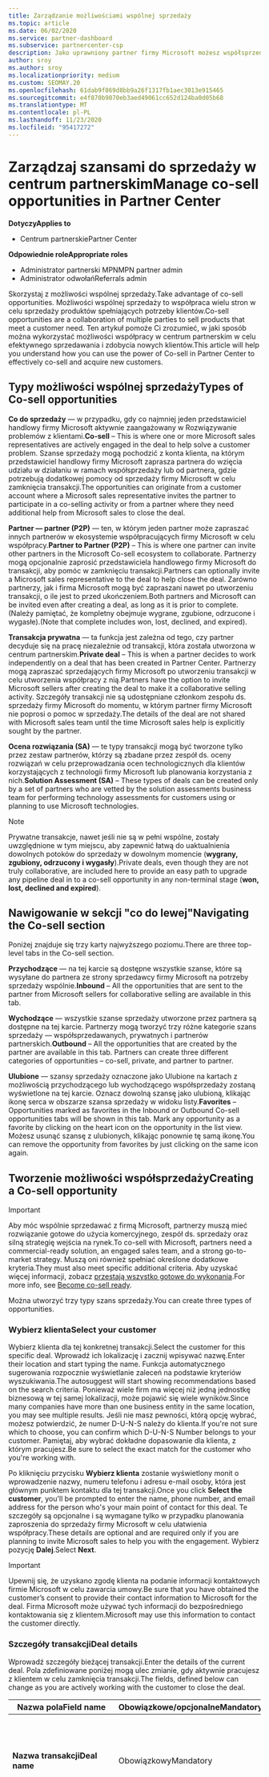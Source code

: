 ```yaml
---
title: Zarządzanie możliwościami wspólnej sprzedaży
ms.topic: article
ms.date: 06/02/2020
ms.service: partner-dashboard
ms.subservice: partnercenter-csp
description: Jako uprawniony partner firmy Microsoft możesz współsprzedawać z firmą Microsoft. Dowiedz się, jak definiować oferty, zapraszać firmę Microsoft do współpracy lub wyświetlać wysłane oferty.
author: sroy
ms.author: sroy
ms.localizationpriority: medium
ms.custom: SEOMAY.20
ms.openlocfilehash: 61dab9f869d8bb9a26f1317fb1aec3013e915465
ms.sourcegitcommit: e4f870b9070eb3aed49061cc652d124ba0d05b68
ms.translationtype: MT
ms.contentlocale: pl-PL
ms.lasthandoff: 11/23/2020
ms.locfileid: "95417272"
---
```

# <a name="manage-co-sell-opportunities-in-partner-center"></a><span data-ttu-id="b1dca-104">Zarządzaj szansami do sprzedaży w centrum partnerskim</span><span class="sxs-lookup"><span data-stu-id="b1dca-104">Manage co-sell opportunities in Partner Center</span></span>

<span data-ttu-id="b1dca-105">**Dotyczy**</span><span class="sxs-lookup"><span data-stu-id="b1dca-105">**Applies to**</span></span>

- <span data-ttu-id="b1dca-106">Centrum partnerskie</span><span class="sxs-lookup"><span data-stu-id="b1dca-106">Partner Center</span></span>

<span data-ttu-id="b1dca-107">**Odpowiednie role**</span><span class="sxs-lookup"><span data-stu-id="b1dca-107">**Appropriate roles**</span></span>

- <span data-ttu-id="b1dca-108">Administrator partnerski MPN</span><span class="sxs-lookup"><span data-stu-id="b1dca-108">MPN partner admin</span></span>
- <span data-ttu-id="b1dca-109">Administrator odwołań</span><span class="sxs-lookup"><span data-stu-id="b1dca-109">Referrals admin</span></span>

<span data-ttu-id="b1dca-110">Skorzystaj z możliwości wspólnej sprzedaży.</span><span class="sxs-lookup"><span data-stu-id="b1dca-110">Take advantage of co-sell opportunities.</span></span>  <span data-ttu-id="b1dca-111">Możliwości wspólnej sprzedaży to współpraca wielu stron w celu sprzedaży produktów spełniających potrzeby klientów.</span><span class="sxs-lookup"><span data-stu-id="b1dca-111">Co-sell opportunities are a collaboration of multiple parties to sell products that meet a customer need.</span></span> <span data-ttu-id="b1dca-112">Ten artykuł pomoże Ci zrozumieć, w jaki sposób można wykorzystać możliwości współpracy w centrum partnerskim w celu efektywnego sprzedawania i zdobycia nowych klientów.</span><span class="sxs-lookup"><span data-stu-id="b1dca-112">This article will help you understand how you can use the power of Co-sell in Partner Center to effectively co-sell and acquire new customers.</span></span>

## <a name="types-of-co-sell-opportunities"></a><span data-ttu-id="b1dca-113">Typy możliwości wspólnej sprzedaży</span><span class="sxs-lookup"><span data-stu-id="b1dca-113">Types of Co-sell opportunities</span></span>

<span data-ttu-id="b1dca-114">**Co do sprzedaży** — w przypadku, gdy co najmniej jeden przedstawiciel handlowy firmy Microsoft aktywnie zaangażowany w Rozwiązywanie problemów z klientami.</span><span class="sxs-lookup"><span data-stu-id="b1dca-114">**Co-sell** – This is where one or more Microsoft sales representatives are actively engaged in the deal to help solve a customer problem.</span></span> <span data-ttu-id="b1dca-115">Szanse sprzedaży mogą pochodzić z konta klienta, na którym przedstawiciel handlowy firmy Microsoft zaprasza partnera do wzięcia udziału w działaniu w ramach współsprzedaży lub od partnera, gdzie potrzebują dodatkowej pomocy od sprzedaży firmy Microsoft w celu zamknięcia transakcji.</span><span class="sxs-lookup"><span data-stu-id="b1dca-115">The opportunities can originate from a customer account where a Microsoft sales representative invites the partner to participate in a co-selling activity or from a partner where they need additional help from Microsoft sales to close the deal.</span></span>

<span data-ttu-id="b1dca-116">**Partner — partner (P2P)** — ten, w którym jeden partner może zapraszać innych partnerów w ekosystemie współpracujących firmy Microsoft w celu współpracy.</span><span class="sxs-lookup"><span data-stu-id="b1dca-116">**Partner to Partner (P2P)** – This is where one partner can invite other partners in the Microsoft Co-sell ecosystem to collaborate.</span></span> <span data-ttu-id="b1dca-117">Partnerzy mogą opcjonalnie zaprosić przedstawiciela handlowego firmy Microsoft do transakcji, aby pomóc w zamknięciu transakcji.</span><span class="sxs-lookup"><span data-stu-id="b1dca-117">Partners can optionally invite a Microsoft sales representative to the deal to help close the deal.</span></span> <span data-ttu-id="b1dca-118">Zarówno partnerzy, jak i firma Microsoft mogą być zapraszani nawet po utworzeniu transakcji, o ile jest to przed ukończeniem.</span><span class="sxs-lookup"><span data-stu-id="b1dca-118">Both partners and Microsoft can be invited even after creating a deal, as long as it is prior to complete.</span></span> <span data-ttu-id="b1dca-119">(Należy pamiętać, że kompletny obejmuje wygrane, zgubione, odrzucone i wygasłe).</span><span class="sxs-lookup"><span data-stu-id="b1dca-119">(Note that complete includes won, lost, declined, and expired).</span></span>

<span data-ttu-id="b1dca-120">**Transakcja prywatna** — ta funkcja jest zależna od tego, czy partner decyduje się na pracę niezależnie od transakcji, która została utworzona w centrum partnerskim.</span><span class="sxs-lookup"><span data-stu-id="b1dca-120">**Private deal** – This is when a partner decides to work independently on a deal that has been created in  Partner Center.</span></span> <span data-ttu-id="b1dca-121">Partnerzy mogą zapraszać sprzedających firmy Microsoft po utworzeniu transakcji w celu utworzenia współpracy z nią.</span><span class="sxs-lookup"><span data-stu-id="b1dca-121">Partners have the option to invite Microsoft sellers after creating the deal to make it a collaborative selling activity.</span></span> <span data-ttu-id="b1dca-122">Szczegóły transakcji nie są udostępniane członkom zespołu ds. sprzedaży firmy Microsoft do momentu, w którym partner firmy Microsoft nie poprosi o pomoc w sprzedaży.</span><span class="sxs-lookup"><span data-stu-id="b1dca-122">The details of the deal are not shared with Microsoft sales team until the time Microsoft sales help is explicitly sought by the partner.</span></span>

<span data-ttu-id="b1dca-123">**Ocena rozwiązania (SA)** — te typy transakcji mogą być tworzone tylko przez zestaw partnerów, którzy są zbadane przez zespół ds. oceny rozwiązań w celu przeprowadzania ocen technologicznych dla klientów korzystających z technologii firmy Microsoft lub planowania korzystania z nich.</span><span class="sxs-lookup"><span data-stu-id="b1dca-123">**Solution Assessment (SA)** – These types of deals can be created only by a set of partners who are vetted by the solution assessments business team for performing technology assessments for customers using or planning to use Microsoft technologies.</span></span>

> [!NOTE]
> <span data-ttu-id="b1dca-124">Prywatne transakcje, nawet jeśli nie są w pełni wspólne, zostały uwzględnione w tym miejscu, aby zapewnić łatwą do uaktualnienia dowolnych potoków do sprzedaży w dowolnym momencie (**wygrany, zgubiony, odrzucony i wygasły**).</span><span class="sxs-lookup"><span data-stu-id="b1dca-124">Private deals, even though they are not truly collaborative, are included here  to provide an easy path to upgrade any pipeline deal in to a co-sell opportunity in any non-terminal stage (**won, lost, declined and expired**).</span></span>

## <a name="navigating-the-co-sell-section"></a><span data-ttu-id="b1dca-125">Nawigowanie w sekcji "co do lewej"</span><span class="sxs-lookup"><span data-stu-id="b1dca-125">Navigating the Co-sell section</span></span>

<span data-ttu-id="b1dca-126">Poniżej znajduje się trzy karty najwyższego poziomu.</span><span class="sxs-lookup"><span data-stu-id="b1dca-126">There are three top-level tabs in the Co-sell section.</span></span>

<span data-ttu-id="b1dca-127">**Przychodzące** — na tej karcie są dostępne wszystkie szanse, które są wysyłane do partnera ze strony sprzedawcy firmy Microsoft na potrzeby sprzedaży wspólnie.</span><span class="sxs-lookup"><span data-stu-id="b1dca-127">**Inbound** – All the opportunities that are sent to the partner from Microsoft sellers for collaborative selling are available in this tab.</span></span>

<span data-ttu-id="b1dca-128">**Wychodzące** — wszystkie szanse sprzedaży utworzone przez partnera są dostępne na tej karcie. Partnerzy mogą tworzyć trzy różne kategorie szans sprzedaży — współsprzedawanych, prywatnych i partnerów partnerskich.</span><span class="sxs-lookup"><span data-stu-id="b1dca-128">**Outbound** – All the opportunities that are created by the partner are available in this tab. Partners can create three different categories of opportunities – co-sell, private, and partner to partner.</span></span>

<span data-ttu-id="b1dca-129">**Ulubione** — szansy sprzedaży oznaczone jako Ulubione na kartach z możliwością przychodzącego lub wychodzącego współsprzedaży zostaną wyświetlone na tej karcie. Oznacz dowolną szansę jako ulubioną, klikając ikonę serca w obszarze szansa sprzedaży w widoku listy.</span><span class="sxs-lookup"><span data-stu-id="b1dca-129">**Favorites** – Opportunities marked as favorites in the Inbound or Outbound Co-sell opportunities tabs will be shown in this tab. Mark any opportunity as a favorite by clicking on the heart icon on the opportunity in the list view.</span></span> <span data-ttu-id="b1dca-130">Możesz usunąć szansę z ulubionych, klikając ponownie tę samą ikonę.</span><span class="sxs-lookup"><span data-stu-id="b1dca-130">You can remove the opportunity from favorites by just clicking on the same icon again.</span></span>

## <a name="creating-a-co-sell-opportunity"></a><span data-ttu-id="b1dca-131">Tworzenie możliwości współsprzedaży</span><span class="sxs-lookup"><span data-stu-id="b1dca-131">Creating a Co-sell opportunity</span></span>

> [!IMPORTANT]
> <span data-ttu-id="b1dca-132">Aby móc wspólnie sprzedawać z firmą Microsoft, partnerzy muszą mieć rozwiązanie gotowe do użycia komercyjnego, zespół ds. sprzedaży oraz silną strategię wejścia na rynek.</span><span class="sxs-lookup"><span data-stu-id="b1dca-132">To co-sell with Microsoft, partners need a commercial-ready solution, an engaged sales team, and a strong go-to-market strategy.</span></span> <span data-ttu-id="b1dca-133">Muszą oni również spełniać określone dodatkowe kryteria.</span><span class="sxs-lookup"><span data-stu-id="b1dca-133">They must also meet specific additional criteria.</span></span> <span data-ttu-id="b1dca-134">Aby uzyskać więcej informacji, zobacz [przestają wszystko gotowe do wykonania](https://partner.microsoft.com/reach-customers/selling-with-microsoft#become-ready).</span><span class="sxs-lookup"><span data-stu-id="b1dca-134">For more info, see [Become co-sell ready](https://partner.microsoft.com/reach-customers/selling-with-microsoft#become-ready).</span></span>

<span data-ttu-id="b1dca-135">Można utworzyć trzy typy szans sprzedaży.</span><span class="sxs-lookup"><span data-stu-id="b1dca-135">You can create three types of opportunities.</span></span>

### <a name="select-your-customer"></a><span data-ttu-id="b1dca-136">Wybierz klienta</span><span class="sxs-lookup"><span data-stu-id="b1dca-136">Select your customer</span></span>

<span data-ttu-id="b1dca-137">Wybierz klienta dla tej konkretnej transakcji.</span><span class="sxs-lookup"><span data-stu-id="b1dca-137">Select the customer for this specific deal.</span></span> <span data-ttu-id="b1dca-138">Wprowadź ich lokalizację i zacznij wpisywać nazwę.</span><span class="sxs-lookup"><span data-stu-id="b1dca-138">Enter their location and start typing the name.</span></span> <span data-ttu-id="b1dca-139">Funkcja automatycznego sugerowania rozpocznie wyświetlanie zaleceń na podstawie kryteriów wyszukiwania.</span><span class="sxs-lookup"><span data-stu-id="b1dca-139">The autosuggest will start showing recommendations based on the search criteria.</span></span> <span data-ttu-id="b1dca-140">Ponieważ wiele firm ma więcej niż jedną jednostkę biznesową w tej samej lokalizacji, może pojawić się wiele wyników.</span><span class="sxs-lookup"><span data-stu-id="b1dca-140">Since many companies have more than one business entity in the same location, you may see multiple results.</span></span> <span data-ttu-id="b1dca-141">Jeśli nie masz pewności, którą opcję wybrać, możesz potwierdzić, że numer D-U-N-S należy do klienta.</span><span class="sxs-lookup"><span data-stu-id="b1dca-141">If you're not sure which to choose, you can confirm which D-U-N-S Number belongs to your customer.</span></span> <span data-ttu-id="b1dca-142">Pamiętaj, aby wybrać dokładne dopasowanie dla klienta, z którym pracujesz.</span><span class="sxs-lookup"><span data-stu-id="b1dca-142">Be sure to select the exact match for the customer who you're working with.</span></span>

<span data-ttu-id="b1dca-143">Po kliknięciu przycisku **Wybierz klienta** zostanie wyświetlony monit o wprowadzenie nazwy, numeru telefonu i adresu e-mail osoby, która jest głównym punktem kontaktu dla tej transakcji.</span><span class="sxs-lookup"><span data-stu-id="b1dca-143">Once you click **Select the customer**, you'll be prompted to enter the name, phone number, and email address for the person who's your main point of contact for this deal.</span></span> <span data-ttu-id="b1dca-144">Te szczegóły są opcjonalne i są wymagane tylko w przypadku planowania zaproszenia do sprzedaży firmy Microsoft w celu ułatwienia współpracy.</span><span class="sxs-lookup"><span data-stu-id="b1dca-144">These details are optional and are required only if you are planning to invite Microsoft sales to help you with the engagement.</span></span> <span data-ttu-id="b1dca-145">Wybierz pozycję **Dalej**.</span><span class="sxs-lookup"><span data-stu-id="b1dca-145">Select **Next**.</span></span>

> [!IMPORTANT]
> <span data-ttu-id="b1dca-146">Upewnij się, że uzyskano zgodę klienta na podanie informacji kontaktowych firmie Microsoft w celu zawarcia umowy.</span><span class="sxs-lookup"><span data-stu-id="b1dca-146">Be sure that you have obtained the customer’s consent to provide their contact information to Microsoft for the deal.</span></span> <span data-ttu-id="b1dca-147">Firma Microsoft może używać tych informacji do bezpośredniego kontaktowania się z klientem.</span><span class="sxs-lookup"><span data-stu-id="b1dca-147">Microsoft may use this information to contact the customer directly.</span></span>

### <a name="deal-details"></a><span data-ttu-id="b1dca-148">Szczegóły transakcji</span><span class="sxs-lookup"><span data-stu-id="b1dca-148">Deal details</span></span>

<span data-ttu-id="b1dca-149">Wprowadź szczegóły bieżącej transakcji.</span><span class="sxs-lookup"><span data-stu-id="b1dca-149">Enter the details of the current deal.</span></span> <span data-ttu-id="b1dca-150">Pola zdefiniowane poniżej mogą ulec zmianie, gdy aktywnie pracujesz z klientem w celu zamknięcia transakcji.</span><span class="sxs-lookup"><span data-stu-id="b1dca-150">The fields, defined below can change as you are  actively working with the customer to close the deal.</span></span>

| <span data-ttu-id="b1dca-151">**Nazwa pola**</span><span class="sxs-lookup"><span data-stu-id="b1dca-151">**Field name**</span></span> | <span data-ttu-id="b1dca-152">**Obowiązkowe/opcjonalne**</span><span class="sxs-lookup"><span data-stu-id="b1dca-152">**Mandatory/optional**</span></span> | <span data-ttu-id="b1dca-153">**Szczegóły**</span><span class="sxs-lookup"><span data-stu-id="b1dca-153">**Details**</span></span> |
|-------------|--------|-------|
|<span data-ttu-id="b1dca-154">**Nazwa transakcji**</span><span class="sxs-lookup"><span data-stu-id="b1dca-154">**Deal name**</span></span> | <span data-ttu-id="b1dca-155">Obowiązkowy</span><span class="sxs-lookup"><span data-stu-id="b1dca-155">Mandatory</span></span> | <span data-ttu-id="b1dca-156">Przyjazna nazwa umożliwiająca zidentyfikowanie transakcji w późniejszym czasie.</span><span class="sxs-lookup"><span data-stu-id="b1dca-156">The friendly name to identify your deal at a later point of time.</span></span> |
|<span data-ttu-id="b1dca-157">**Lokalizacja**</span><span class="sxs-lookup"><span data-stu-id="b1dca-157">**Location**</span></span>| <span data-ttu-id="b1dca-158">Obowiązkowy</span><span class="sxs-lookup"><span data-stu-id="b1dca-158">Mandatory</span></span> | <span data-ttu-id="b1dca-159">Zakres lokalizacji MPN odwołania.</span><span class="sxs-lookup"><span data-stu-id="b1dca-159">The MPN location scope of the referral.</span></span> <span data-ttu-id="b1dca-160">Odwołania do użytkowników z tym zakresem lokalizacji mogą wyświetlać odwołania, jeśli są one częścią zespołu.</span><span class="sxs-lookup"><span data-stu-id="b1dca-160">Referral users with this location scope can view the referrals if they are part of the team.</span></span> <span data-ttu-id="b1dca-161">Administratorzy odwołań i Administratorzy odwołań z zakresem globalnym mogą przeglądać odwołania niezależnie od lokalizacji.</span><span class="sxs-lookup"><span data-stu-id="b1dca-161">Referral admins and referral admins with global scope can view the referrals irrespective of the location.</span></span> <span data-ttu-id="b1dca-162">Nie można edytować lokalizacji po utworzeniu odwołania.</span><span class="sxs-lookup"><span data-stu-id="b1dca-162">Location cannot be edited after creating the referral.</span></span>|
|<span data-ttu-id="b1dca-163">**Szacowana wartość**</span><span class="sxs-lookup"><span data-stu-id="b1dca-163">**Estimated value**</span></span> | <span data-ttu-id="b1dca-164">Obowiązkowy</span><span class="sxs-lookup"><span data-stu-id="b1dca-164">Mandatory</span></span> | <span data-ttu-id="b1dca-165">Wartość transakcji na podstawie informacji dostępnych podczas tworzenia transakcji.</span><span class="sxs-lookup"><span data-stu-id="b1dca-165">The value of the deal based on the information available while creating the deal.</span></span>|
|<span data-ttu-id="b1dca-166">**Szacowana data zamknięcia**</span><span class="sxs-lookup"><span data-stu-id="b1dca-166">**Estimated close date**</span></span>| <span data-ttu-id="b1dca-167">Obowiązkowy</span><span class="sxs-lookup"><span data-stu-id="b1dca-167">Mandatory</span></span>| <span data-ttu-id="b1dca-168">Data, o którą oczekuje się zamknięcia transakcji z klientem.</span><span class="sxs-lookup"><span data-stu-id="b1dca-168">The date by which you expect to close the deal with the customer.</span></span> |
|<span data-ttu-id="b1dca-169">**IDENTYFIKATOR PROGRAMU CRM**</span><span class="sxs-lookup"><span data-stu-id="b1dca-169">**CRM ID**</span></span>| <span data-ttu-id="b1dca-170">Opcjonalne</span><span class="sxs-lookup"><span data-stu-id="b1dca-170">Optional</span></span> | <span data-ttu-id="b1dca-171">Oznacz rozproszenie o IDENTYFIKATORze szansy sprzedaży w odpowiednim programie CRM do śledzenia celu.</span><span class="sxs-lookup"><span data-stu-id="b1dca-171">Tag the deal with the ID of the opportunity in your respective CRM for tracking purpose.</span></span>|
|<span data-ttu-id="b1dca-172">**Identyfikator kampanii marketingowej**</span><span class="sxs-lookup"><span data-stu-id="b1dca-172">**Marketing campaign ID**</span></span>| <span data-ttu-id="b1dca-173">Opcjonalne</span><span class="sxs-lookup"><span data-stu-id="b1dca-173">Optional</span></span> | <span data-ttu-id="b1dca-174">Przechwyć kampanię marketingową, która spowodowała zawarcie transakcji.</span><span class="sxs-lookup"><span data-stu-id="b1dca-174">Capture the marketing campaign that resulted in the deal.</span></span> <span data-ttu-id="b1dca-175">To zgłoszenie może pomóc w śledzeniu zwrotu z inwestycji w pewnej kampanii, jeśli wszystkie transakcje pochodzące z kampanii mają taki sam identyfikator.</span><span class="sxs-lookup"><span data-stu-id="b1dca-175">This filed can help you track the ROI of a certain campaign if you tag all the deals originating from the campaign with the same ID.</span></span>|
|<span data-ttu-id="b1dca-176">**Uwagi**</span><span class="sxs-lookup"><span data-stu-id="b1dca-176">**Notes**</span></span>| <span data-ttu-id="b1dca-177">Opcjonalne</span><span class="sxs-lookup"><span data-stu-id="b1dca-177">Optional</span></span> | <span data-ttu-id="b1dca-178">Zaktualizuj wszystkie najnowsze informacje, aby zapewnić widoczność innym pracownikom firmy, którzy pracują w tej samej transakcji, lub próbując zrozumieć bieżący stan transakcji.</span><span class="sxs-lookup"><span data-stu-id="b1dca-178">Update all the latest information to provide visibility to other employees from your company working on the same deal or trying to understand the current state of the deal.</span></span> <span data-ttu-id="b1dca-179">Można go również użyć jako komunikacji na potrzeby dyskusji między sprzedawcami firmy Microsoft a innymi partnerami firmy.</span><span class="sxs-lookup"><span data-stu-id="b1dca-179">You can also use this as a communication on record for discussions between Microsoft sellers/other partners with your company.</span></span>|

### <a name="add-team-members"></a><span data-ttu-id="b1dca-180">Dodawanie członków zespołu</span><span class="sxs-lookup"><span data-stu-id="b1dca-180">Add team members</span></span>

<span data-ttu-id="b1dca-181">Po dodaniu szczegółów dotyczących transakcji Dodaj pracowników, którzy będą pracować nad tym konkretną.</span><span class="sxs-lookup"><span data-stu-id="b1dca-181">After adding the deal details, add the employees that will be working on this specific deal.</span></span> <span data-ttu-id="b1dca-182">Musisz wprowadzić nazwę, numer telefonu i adres e-mail pracownika.</span><span class="sxs-lookup"><span data-stu-id="b1dca-182">You will need to enter the name, phone number, and email address of the employee.</span></span> <span data-ttu-id="b1dca-183">Te szczegóły są obowiązkowe i należy mieć co najmniej jeden kontakt ze wszystkimi szczegółami wprowadzonymi w celu utworzenia transakcji.</span><span class="sxs-lookup"><span data-stu-id="b1dca-183">These details are mandatory, and you need to have at least one contact with all the details entered for you to create a deal.</span></span> <span data-ttu-id="b1dca-184">Te szczegóły można zmienić nawet po utworzeniu transakcji.</span><span class="sxs-lookup"><span data-stu-id="b1dca-184">These details can be changed even after creating a deal.</span></span> <span data-ttu-id="b1dca-185">Ostatnie kontakty z poprzednich transakcji są wyświetlane po prawej stronie, aby szybko dodać je do transakcji.</span><span class="sxs-lookup"><span data-stu-id="b1dca-185">Recent contacts from your previous deals are shown on the right side for you to quickly add them to the deal.</span></span> <span data-ttu-id="b1dca-186">W przypadku transakcji P2P zespół może mieć pracowników firmy i firmy, którzy wysyłają zaproszenie.</span><span class="sxs-lookup"><span data-stu-id="b1dca-186">For P2P deals, the team can have employees from both your company and the company sending the invitation.</span></span>

### <a name="add-solutions"></a><span data-ttu-id="b1dca-187">Dodaj rozwiązania</span><span class="sxs-lookup"><span data-stu-id="b1dca-187">Add solution(s)</span></span>

<span data-ttu-id="b1dca-188">W tej sekcji należy podać informacje dotyczące rozwiązań, które będą częścią tej transakcji.</span><span class="sxs-lookup"><span data-stu-id="b1dca-188">In this section, you need to provide the information related to the solutions that will be part of this deal.</span></span> <span data-ttu-id="b1dca-189">Jest to sekcja obowiązkowa, w której należy dodać co najmniej jedno rozwiązanie do tworzenia transakcji.</span><span class="sxs-lookup"><span data-stu-id="b1dca-189">This is a mandatory section where you must add at least one solution to create a deal.</span></span> <span data-ttu-id="b1dca-190">Szczegóły rozwiązania można zmienić po utworzeniu transakcji.</span><span class="sxs-lookup"><span data-stu-id="b1dca-190">The solution details can be changed after creating a deal.</span></span> <span data-ttu-id="b1dca-191">Istnieje wiele typów rozwiązań, które można dodać do transakcji, które opisano poniżej.</span><span class="sxs-lookup"><span data-stu-id="b1dca-191">There are multiple types of solutions that can be added to a deal, which are described below</span></span>

- <span data-ttu-id="b1dca-192">**Moje rozwiązania firmy:** Są to wspólne rozwiązania, które są publikowane przez firmę</span><span class="sxs-lookup"><span data-stu-id="b1dca-192">**My company’s solutions:** These are co-sell ready solutions that are published by your company</span></span>
- <span data-ttu-id="b1dca-193">**Firma Microsoft:** Są to rozwiązania należące do firmy Microsoft</span><span class="sxs-lookup"><span data-stu-id="b1dca-193">**Microsoft:** These are solutions owned by Microsoft</span></span>
- <span data-ttu-id="b1dca-194">**Inne rozwiązania innych firm:** Są to wspólne rozwiązania, które są publikowane przez innych partnerów w ekosystemie współpracujących firmy Microsoft.</span><span class="sxs-lookup"><span data-stu-id="b1dca-194">**Other third-party solutions:** These are co-sell ready solutions that are published by other partners in the Microsoft co-sell ecosystem</span></span>
- <span data-ttu-id="b1dca-195">**Oceny rozwiązań:** Są to typy oceny, których uprawniony partner może wybrać w zależności od potrzeb klienta</span><span class="sxs-lookup"><span data-stu-id="b1dca-195">**Solution Assessments:** These are the assessment types, which an eligible partner can select based on the customer need</span></span>

> [!Important]
> <span data-ttu-id="b1dca-196">Można wybrać tylko jeden typ oceny dla transakcji oceny rozwiązania i nie można dodać innych rozwiązań.</span><span class="sxs-lookup"><span data-stu-id="b1dca-196">Only one assessment type can be selected for a solution assessment deal and no other solutions can be added.</span></span> <span data-ttu-id="b1dca-197">Po wybraniu oceny rozwiązania partner musi wybrać lokalizację, dla której jest tworzona Ocena.</span><span class="sxs-lookup"><span data-stu-id="b1dca-197">Once a solution assessment is selected, the partner has to choose the location for which the assessment is being created.</span></span> <span data-ttu-id="b1dca-198">Jest to niezbędny do poprawnego wypłaty zachęt.</span><span class="sxs-lookup"><span data-stu-id="b1dca-198">This is needed for correct incentive payouts.</span></span>

<span data-ttu-id="b1dca-199">Gdy udostępnisz informacje o rozwiązaniu, wybierz pozycję Dalej, aby przejść do sekcji, w której można określić typ sprzedaży.</span><span class="sxs-lookup"><span data-stu-id="b1dca-199">Once you have provided the solution information, select Next to move to the section where you can decide the selling type.</span></span> <span data-ttu-id="b1dca-200">Dostępne są trzy opcje w przypadku wybrania rozwiązań z pierwszych trzech opcji, a nie oceny rozwiązania:</span><span class="sxs-lookup"><span data-stu-id="b1dca-200">You have three options if you chose solutions from the first three options and not a solution assessment:</span></span>

<span data-ttu-id="b1dca-201">**Transakcja prywatna**: w przypadku braku zaproszenia do firmy Microsoft i utworzenia zaangażowania w tym kroku będzie to typ potoku prywatnego.</span><span class="sxs-lookup"><span data-stu-id="b1dca-201">**Private deal**: If you don’t invite Microsoft and create an engagement at this step, it will be of the type private pipeline.</span></span> <span data-ttu-id="b1dca-202">Sprzedawcy firmy Microsoft nie będą mieli wglądu w szczegółowe informacje dotyczące tej transakcji.</span><span class="sxs-lookup"><span data-stu-id="b1dca-202">Microsoft sellers will have no visibility into the details of this deal.</span></span>

> [!Important]
> <span data-ttu-id="b1dca-203">Rejestracja transakcji nie ma zastosowania do prywatnych transakcji.</span><span class="sxs-lookup"><span data-stu-id="b1dca-203">Deal registration is not applicable for Private deals.</span></span> <span data-ttu-id="b1dca-204">Należy zachować ostrożność podczas tworzenia prywatnej transakcji z kwalifikującymi się rozwiązaniami, ponieważ nie będą one kwalifikować się do rejestracji transakcji w centrum partnerskim.</span><span class="sxs-lookup"><span data-stu-id="b1dca-204">Exercise caution while creating a private deal with incentive eligible solutions as they will not be eligible for deal registration in Partner Center.</span></span>

<span data-ttu-id="b1dca-205">Sprzedaż w ramach tej samej **transakcji:** W przypadku wybrania opcji innej niż domyślny wybór dla pytania **"zidentyfikuj typ pomocy, którą lubisz od firmy Microsoft"**, rozpatruje, gdzie sprzedawca firmy Microsoft może pomóc Ci w zamknięciu transakcji.</span><span class="sxs-lookup"><span data-stu-id="b1dca-205">**Co-sell deal:** If you select any option other than the default selection for the question **“Identify the type of help you'd like from Microsoft”**, the deal turns in to a co-sell deal where a Microsoft seller can potentially help you with closing the deal.</span></span> <span data-ttu-id="b1dca-206">Prośba o pomoc od firmy Microsoft nie gwarantuje, że sprzedawca firmy Microsoft weźmie udział w transakcji.</span><span class="sxs-lookup"><span data-stu-id="b1dca-206">A request for help from Microsoft is no guarantee that a Microsoft seller will participate in the deal.</span></span> <span data-ttu-id="b1dca-207">Przedstawiciele sprzedaży firmy Microsoft mają 14 dni, aby zdecydować, czy chcą wziąć udział w programie.</span><span class="sxs-lookup"><span data-stu-id="b1dca-207">Microsoft sales representatives have 14 days to decide if they want to participate.</span></span> <span data-ttu-id="b1dca-208">W sekcji uwagi upewnij się, że chcesz zidentyfikować odpowiedni typ pomocy.</span><span class="sxs-lookup"><span data-stu-id="b1dca-208">In the notes section, be sure to identify the type of help you want.</span></span>

<span data-ttu-id="b1dca-209">**Transakcja partnerska-partner (P2P)**: można zaprosić innych partnerów do rozpatrzenia przez kliknięcie linku partnera zaproszenia.</span><span class="sxs-lookup"><span data-stu-id="b1dca-209">**Partner to Partner (P2P) deal**: You can invite other partners to the deal by clicking on the Invite partner link.</span></span> <span data-ttu-id="b1dca-210">Poniżej znajduje się proces tworzenia transakcji P2P.</span><span class="sxs-lookup"><span data-stu-id="b1dca-210">Below is the process for creating a P2P deal.</span></span>

- <span data-ttu-id="b1dca-211">**Wybierz partnera:** Po kliknięciu pozycji Zaproś partnera będzie można rozpocząć wpisywanie nazwy partnera, aby uzyskać sugerowaną listę partnerów pasujących do nazwy, która została wprowadzona.</span><span class="sxs-lookup"><span data-stu-id="b1dca-211">**Select a partner:** After clicking on Invite partner, you will be able to  start typing the partner name to get suggested list of partners matching the name that you are entering.</span></span> <span data-ttu-id="b1dca-212">Wybierz partnera, który Cię interesuje, aby wypełnić dodatkowe informacje dla danego partnera.</span><span class="sxs-lookup"><span data-stu-id="b1dca-212">Select the partner you are interested in to fill additional details for that partner.</span></span> <span data-ttu-id="b1dca-213">Możesz wyszukać partnerów, którzy znajdują się w ekosystemie współpracujących firmy Microsoft, i są transakcyjne w centrum partnerskim.</span><span class="sxs-lookup"><span data-stu-id="b1dca-213">You can only search for partners who are in the Microsoft Co-sell ecosystem and are transacting in Partner Center.</span></span>

- <span data-ttu-id="b1dca-214">**Szacowana data zamknięcia:** Jest to data, o którą zaproszony Partner powinien zakończyć swoją część transakcji.</span><span class="sxs-lookup"><span data-stu-id="b1dca-214">**Estimated close date:** This is the date by which you expect the invited partner to complete their part of the deal.</span></span> <span data-ttu-id="b1dca-215">Data jest wstępnie wypełniona, aby można było zmodyfikować datę tylko w razie potrzeby.</span><span class="sxs-lookup"><span data-stu-id="b1dca-215">The date is pre-filled so that you can choose to modify the date only if necessary.</span></span> <span data-ttu-id="b1dca-216">Jest to pole wymagane i może być edytowane przez partnera, który jest zapraszany po utworzeniu transakcji.</span><span class="sxs-lookup"><span data-stu-id="b1dca-216">It is a mandatory field and can be edited by the partner you are inviting after creating the deal.</span></span> <span data-ttu-id="b1dca-217">Nie można zmodyfikować tego pola po utworzeniu transakcji.</span><span class="sxs-lookup"><span data-stu-id="b1dca-217">You can’t modify this field after creating the deal.</span></span>

- <span data-ttu-id="b1dca-218">**Szacowana wartość i waluta:** Jest to wartość, którą zaproszony Partner będzie miał w ogólnej transakcji.</span><span class="sxs-lookup"><span data-stu-id="b1dca-218">**Estimated value and currency:** This is the value of the deal that the invited partner will have in the overall deal.</span></span> <span data-ttu-id="b1dca-219">Upewnij się, że wprowadzasz poprawną wartość w tym miejscu, aby zaproszony partner mógł zdecydować, czy chcą być częścią transakcji.</span><span class="sxs-lookup"><span data-stu-id="b1dca-219">Make sure that you enter correct value here so that the invited partner can decide if they want to be a part of the deal or not.</span></span> <span data-ttu-id="b1dca-220">Zaproszony partner może zmienić tę wartość po utworzeniu transakcji.</span><span class="sxs-lookup"><span data-stu-id="b1dca-220">The invited partner can change this value after creating the deal.</span></span> <span data-ttu-id="b1dca-221">Nie można zmodyfikować tego pola po utworzeniu transakcji.</span><span class="sxs-lookup"><span data-stu-id="b1dca-221">You cannot modify this field after creating the deal.</span></span>

- <span data-ttu-id="b1dca-222">**Uwagi:** Dodaj szczegóły dotyczące przyczyny zapraszania partnera jako części tej transakcji.</span><span class="sxs-lookup"><span data-stu-id="b1dca-222">**Notes:** Add the details for why you are inviting the partner to be a part of this deal.</span></span> <span data-ttu-id="b1dca-223">Szczegółowe informacje pomogą w zaproszeniu partnera zdecydować, czy chcą wziąć udział w programie.</span><span class="sxs-lookup"><span data-stu-id="b1dca-223">Detailed information will help the invited partner to decide if they want to participate.</span></span>

- <span data-ttu-id="b1dca-224">**Dodaj zespół:** Dodaj pracowników z firmy, którzy będą pracować z zaproszonym partnerem.</span><span class="sxs-lookup"><span data-stu-id="b1dca-224">**Add your team:** Add the employees from your company who will be working with the invited partner.</span></span> <span data-ttu-id="b1dca-225">Jeśli zaproszony partner zaakceptuje daną transpozycję, może dodać własnych pracowników, aby obie firmy miały wgląd w całą współpracę zespołową.</span><span class="sxs-lookup"><span data-stu-id="b1dca-225">If the invited partner accepts the deal, they can add their own employees so that both companies have a view of the entire team collaborating on the deal.</span></span> <span data-ttu-id="b1dca-226">Te szczegóły można modyfikować tylko przed utworzeniem transakcji.</span><span class="sxs-lookup"><span data-stu-id="b1dca-226">You can only modify these details before creating the deal.</span></span> <span data-ttu-id="b1dca-227">Szczegóły pracownika wprowadzone w danych dotyczących transakcji są wstępnie wypełnione, aby ułatwić wybranie pracowników, którzy pracują z tym konkretnym partnerem.</span><span class="sxs-lookup"><span data-stu-id="b1dca-227">Employee details entered in your deal data are pre-filled to make it easier for you to choose the employees who be working with this specific partner.</span></span>

- <span data-ttu-id="b1dca-228">**Dodawanie rozwiązań:**  Dodaj rozwiązania, które mają zostać wprowadzone przez partnera zaproszonego do tabeli.</span><span class="sxs-lookup"><span data-stu-id="b1dca-228">**Add solutions:**  Add the solutions that you want the invited partner to bring to the table.</span></span> <span data-ttu-id="b1dca-229">Co najmniej jedno rozwiązanie jest obowiązkowe.</span><span class="sxs-lookup"><span data-stu-id="b1dca-229">At least one solution is mandatory.</span></span> <span data-ttu-id="b1dca-230">Zaproszony partner może zmodyfikować rozwiązania po zaakceptowaniu zaproszenia.</span><span class="sxs-lookup"><span data-stu-id="b1dca-230">The invited partner can modify the solutions once they accept the invitation.</span></span>

- <span data-ttu-id="b1dca-231">**Zidentyfikuj typ pomocy:** Zidentyfikuj typ pomocy: na koniec Zidentyfikuj potrzebną pomoc od partnera zaproszonego.</span><span class="sxs-lookup"><span data-stu-id="b1dca-231">**Identify the type of help:** Identify the type of help:  Finally, identify the specific help you need from the invited partner.</span></span>

<span data-ttu-id="b1dca-232">Powtórz tę czynność dla wszystkich partnerów, którzy chcą zaprosić do tej transakcji.</span><span class="sxs-lookup"><span data-stu-id="b1dca-232">Repeat this for all the partners you want to invite to be a part of this deal.</span></span> <span data-ttu-id="b1dca-233">Partnerowi zajmującemu się współdziałaniem może być również sprzedawca firmy Microsoft, w którym Zapraszamy firmę Microsoft i jej partnerów do zawarcia umowy.</span><span class="sxs-lookup"><span data-stu-id="b1dca-233">A partner to partner deal can also have Microsoft seller involved where you are inviting both Microsoft and the partners to the deal.</span></span> <span data-ttu-id="b1dca-234">Możesz również zaprosić firmę Microsoft i partnerów później, po utworzeniu transakcji.</span><span class="sxs-lookup"><span data-stu-id="b1dca-234">You can also invite both Microsoft and the partners later, after creating the deal.</span></span>

## <a name="responding-to-a-co-sell-opportunity"></a><span data-ttu-id="b1dca-235">Reagowanie na okazję do sprzedaży</span><span class="sxs-lookup"><span data-stu-id="b1dca-235">Responding to a co-sell opportunity</span></span>

<span data-ttu-id="b1dca-236">Każda szansa sprzedaży jest przenoszona przez cały cykl życia.</span><span class="sxs-lookup"><span data-stu-id="b1dca-236">Each opportunity moves through a life cycle of its own.</span></span>

### <a name="received-stage"></a><span data-ttu-id="b1dca-237">Otrzymany etap</span><span class="sxs-lookup"><span data-stu-id="b1dca-237">Received stage</span></span>

<span data-ttu-id="b1dca-238">Jeśli na tym etapie otrzymasz nową okazję do sprzedaży od sprzedawcy firmy Microsoft lub z innych partnerów w ekosystemie współpracujących firmy Microsoft, zapoznaj się ze szczegółowymi informacjami i możesz skontaktować się z klientem, aby dowiedzieć się więcej o ich potrzebach biznesowych.</span><span class="sxs-lookup"><span data-stu-id="b1dca-238">In this stage, if you have received a new Co-sell opportunity either from a Microsoft seller or from other partners in the Microsoft Co-sell ecosystem, review the details, and feel free to contact the customer if you want to learn more about their business needs.</span></span> <span data-ttu-id="b1dca-239">Na tym etapie można wykonać dwie czynności.</span><span class="sxs-lookup"><span data-stu-id="b1dca-239">You can take two actions in this stage.</span></span> <span data-ttu-id="b1dca-240">Zaakceptuj lub Odrzuć odwołanie:</span><span class="sxs-lookup"><span data-stu-id="b1dca-240">accept or decline the referral:</span></span>

- <span data-ttu-id="b1dca-241">**Zaakceptuj:** Wprowadź nazwę transakcji, Edytuj szacowaną wartość transakcji i szacowany okres zakupu na podstawie przeglądu.</span><span class="sxs-lookup"><span data-stu-id="b1dca-241">**Accept:** Enter a name for the deal, edit the estimated deal value, and the estimated purchase timeframe based on your review.</span></span> <span data-ttu-id="b1dca-242">Po nawiązaniu kontaktu z klientem należy podać informacje w polu **uwagi** , aby dowiedzieć się więcej o tym, czego szuka klient.</span><span class="sxs-lookup"><span data-stu-id="b1dca-242">Once you established the contact with the customer, you should provide info in the **Notes** field to explain more about what the customer is looking for.</span></span> <span data-ttu-id="b1dca-243">Opcjonalnie możesz wprowadzić identyfikator programu CRM (tylko w przypadku odwołania), identyfikator kampanii marketingowej, który spowodował odpowiednią okazję i dodać kontakty z firmy, która będzie działać w ramach tej transakcji.</span><span class="sxs-lookup"><span data-stu-id="b1dca-243">You can optionally enter your CRM ID here (for your reference only), the marketing campaign ID that resulted in the respective opportunity and add contacts from your company who will be working on this deal.</span></span>

- <span data-ttu-id="b1dca-244">Gdy skończysz, wybierz pozycję **dalej**.</span><span class="sxs-lookup"><span data-stu-id="b1dca-244">When you're finished, select **Next**.</span></span> <span data-ttu-id="b1dca-245">Przeniesiemy odwołanie na **kolejny etap**, co oznacza, że planujesz aktywnie współpracować z klientem w celu rozwiązania ich potrzeb.</span><span class="sxs-lookup"><span data-stu-id="b1dca-245">We'll move the referral to **the next stage**, which means you plan to actively engage with the customer to address their need.</span></span> <span data-ttu-id="b1dca-246">Będziemy również używać tych informacji, aby pomóc w znalezieniu podobnych transakcji w przyszłości.</span><span class="sxs-lookup"><span data-stu-id="b1dca-246">We'll also use this information to help you find similar deals in the future.</span></span>

- <span data-ttu-id="b1dca-247">**Odrzuć**: Wybierz przyczynę odrzucenia transakcji i Dodaj wszelkie uwagi, które chcesz dołączyć, a następnie wybierz pozycję **Zamknij**.</span><span class="sxs-lookup"><span data-stu-id="b1dca-247">**Decline**: Select the reason you're declining the deal and add any notes you'd like to include, then select **Close deal**.</span></span> <span data-ttu-id="b1dca-248">Archiwizujemy go jako **odrzucony** i powiadomi firmę Microsoft lub partnera, który wysłał Ci tę okazję.</span><span class="sxs-lookup"><span data-stu-id="b1dca-248">We'll archive it as **Declined** and notify either Microsoft or the partner who sent you this opportunity.</span></span>

- <span data-ttu-id="b1dca-249">Jeśli nie odpowiesz w wyznaczonym czasie (obecnie 14 dni), będziemy archiwizować ją jako **wygasłą** i powiadomić firmę Microsoft lub partnera, który wysłał tę możliwość.</span><span class="sxs-lookup"><span data-stu-id="b1dca-249">If you don't respond within the allotted time (currently 14 days), we'll archive it as **Expired** and notify either Microsoft or the partner who sent you this opportunity.</span></span>

### <a name="accepted-stage"></a><span data-ttu-id="b1dca-250">Zaakceptowany etap</span><span class="sxs-lookup"><span data-stu-id="b1dca-250">Accepted stage</span></span>

<span data-ttu-id="b1dca-251">Pracuj w celu zamknięcia transakcji z klientem.</span><span class="sxs-lookup"><span data-stu-id="b1dca-251">Work to close the deal with the customer.</span></span> <span data-ttu-id="b1dca-252">Jeśli chcesz zmienić wszystkie informacje podane dla zaakceptowanego odwołania, wybierz pozycję **Edytuj**.</span><span class="sxs-lookup"><span data-stu-id="b1dca-252">If you want to change any of the information you've provided for an accepted referral, select **Edit**.</span></span> <span data-ttu-id="b1dca-253">Następnie można zaktualizować nazwę transakcji, szacowaną datę zakupu, szacowaną wartość, notatki, identyfikator CRM i/lub identyfikator kampanii marketingowej.</span><span class="sxs-lookup"><span data-stu-id="b1dca-253">You can then update the deal name, estimated purchase date, estimated value, notes, CRM ID and/or the marketing campaign ID.</span></span>  <span data-ttu-id="b1dca-254">Możesz również wybrać pozycję **Dodaj zespół** , aby podać imię i nazwisko, numer telefonu i adresy e-mail osób, które pracują nad pracą.</span><span class="sxs-lookup"><span data-stu-id="b1dca-254">You can also select **Add your team** to provide the name, phone number, and email addresses of any additional people who are working on the deal.</span></span> <span data-ttu-id="b1dca-255">Rozwiązania można także edytować w zależności od potrzeb klientów.</span><span class="sxs-lookup"><span data-stu-id="b1dca-255">Solutions can also be edited based on the customer need.</span></span>

<span data-ttu-id="b1dca-256">Wszystkie utworzone przez Ciebie oferty są domyślnie w akceptowanym etapie.</span><span class="sxs-lookup"><span data-stu-id="b1dca-256">All the deals you have created are in Accepted stage by default.</span></span>

<span data-ttu-id="b1dca-257">Po rozpoczęciu pracy nad pracą możesz podać szczegóły postępu wykonywanego przez oznaczenie etapów sprzedaży w cyklu życia transakcji.</span><span class="sxs-lookup"><span data-stu-id="b1dca-257">Once you started working on the deal, you can provide the details of the progress that you are making by marking the sales stages in the deal lifecycle.</span></span> <span data-ttu-id="b1dca-258">Cykl życia transakcji obejmuje cztery etapy od wstępnego przyjęcia lub utworzenia, a ostatecznie wygrane lub utracone etapy, jak wspomniano poniżej.</span><span class="sxs-lookup"><span data-stu-id="b1dca-258">There are four stages in the deal lifecycle apart from the initial acceptance or creation and the final won or lost stages as mentioned below.</span></span> <span data-ttu-id="b1dca-259">Podanie tych szczegółów jest opcjonalne, ale zdecydowanie zaleca się ich udostępnienie, aby uzyskać pomoc techniczną od przedstawicieli sprzedaży firmy Microsoft w ramach transakcji współsprzedaży.</span><span class="sxs-lookup"><span data-stu-id="b1dca-259">Providing these details is optional, but you are highly encouraged to share these to get stage appropriate help from Microsoft sales representatives in a Co-sell deal.</span></span>

:::image type="content" source="images/pscmigration/salesstage.png" alt-text="Obraz przedstawiający cykl życia transakcji, w którym można oznaczyć etap sprzedaży.":::

> [!Note]
> <span data-ttu-id="b1dca-261">Etapy sprzedaży różnią się w zależności od tego, czy transakcja jest przedmiotem oceny rozwiązania.</span><span class="sxs-lookup"><span data-stu-id="b1dca-261">The sales stages will vary if the deal is a solution assessment deal.</span></span> <span data-ttu-id="b1dca-262">Oznaczenie etapu sprzedaży jest również **obowiązkowe** w przypadku transakcji oceny rozwiązań.</span><span class="sxs-lookup"><span data-stu-id="b1dca-262">Marking sales stage is also **mandatory** for solution assessment deals.</span></span> <span data-ttu-id="b1dca-263">Przycisk **kupione** zostanie włączony dopiero po oznaczeniu wszystkich etapów sprzedaży jako ukończonych przez partnera.</span><span class="sxs-lookup"><span data-stu-id="b1dca-263">**Won** button will be enabled only after all the sales stages are marked as complete by the partner.</span></span>

<span data-ttu-id="b1dca-264">Poniżej znajduje się tabela przedstawiająca etapy sprzedaży i odpowiadające im wartości procentowe dla transakcji innych niż oceny rozwiązań określone przez system referencyjny Centrum partnerskiego firmy Microsoft.</span><span class="sxs-lookup"><span data-stu-id="b1dca-264">Below is the table showing the sales stages and the corresponding percentages for deals other than solution assessments as determined by the Microsoft Partner Center referrals system.</span></span>

|<span data-ttu-id="b1dca-265">**Nazwa etapu sprzedaży**</span><span class="sxs-lookup"><span data-stu-id="b1dca-265">**Sales stage name**</span></span>|<span data-ttu-id="b1dca-266">**Procent etapu sprzedaży**</span><span class="sxs-lookup"><span data-stu-id="b1dca-266">**Sales stage percentage**</span></span>|<span data-ttu-id="b1dca-267">**Definicja etapu sprzedaży**</span><span class="sxs-lookup"><span data-stu-id="b1dca-267">**Definition of sales stage**</span></span>|
|:----|:-----|:-----|
|<span data-ttu-id="b1dca-268">Utworzone</span><span class="sxs-lookup"><span data-stu-id="b1dca-268">Created</span></span>|<span data-ttu-id="b1dca-269">10%</span><span class="sxs-lookup"><span data-stu-id="b1dca-269">10%</span></span>|<span data-ttu-id="b1dca-270">Tworzenie transakcji wychodzącej.</span><span class="sxs-lookup"><span data-stu-id="b1dca-270">Creating an outbound deal.</span></span>|
|<span data-ttu-id="b1dca-271">Zaakceptowano</span><span class="sxs-lookup"><span data-stu-id="b1dca-271">Accepted</span></span>|<span data-ttu-id="b1dca-272">10%</span><span class="sxs-lookup"><span data-stu-id="b1dca-272">10%</span></span>|<span data-ttu-id="b1dca-273">Akceptowanie transakcji przychodzącej.</span><span class="sxs-lookup"><span data-stu-id="b1dca-273">Accepting an inbound deal.</span></span>|
|<span data-ttu-id="b1dca-274">Zakwalifikowane</span><span class="sxs-lookup"><span data-stu-id="b1dca-274">Qualified</span></span>|<span data-ttu-id="b1dca-275">20%</span><span class="sxs-lookup"><span data-stu-id="b1dca-275">20%</span></span>|<span data-ttu-id="b1dca-276">Zakwalifikowanie wartości transakcji i wymagań klienta przed dalszym kontynuowaniem.</span><span class="sxs-lookup"><span data-stu-id="b1dca-276">Qualifying the value of the deal and the customer requirements before proceeding further.</span></span>|
|<span data-ttu-id="b1dca-277">Przygotowany</span><span class="sxs-lookup"><span data-stu-id="b1dca-277">Developed</span></span>|<span data-ttu-id="b1dca-278">40%</span><span class="sxs-lookup"><span data-stu-id="b1dca-278">40%</span></span>|<span data-ttu-id="b1dca-279">Opracowywanie dalszych informacji w celu zrozumienia szczegółowych wymagań w celu przygotowania koncepcji lub wszelkich innych artefaktów wymaganych do formalnej propozycji.</span><span class="sxs-lookup"><span data-stu-id="b1dca-279">Developing the deal further to understand the detailed requirements to either prepare a POC or any other artifacts required for a formal proposal.</span></span>|
|<span data-ttu-id="b1dca-280">Proponowane</span><span class="sxs-lookup"><span data-stu-id="b1dca-280">Proposed</span></span>|<span data-ttu-id="b1dca-281">60%</span><span class="sxs-lookup"><span data-stu-id="b1dca-281">60%</span></span>|<span data-ttu-id="b1dca-282">Dokonanie formalnej propozycji klienta na podstawie ich wymagań.</span><span class="sxs-lookup"><span data-stu-id="b1dca-282">Making a formal proposal to the customer based on their requirements.</span></span>|
|<span data-ttu-id="b1dca-283">Wynegocjowanym</span><span class="sxs-lookup"><span data-stu-id="b1dca-283">Negotiated</span></span>|<span data-ttu-id="b1dca-284">80%</span><span class="sxs-lookup"><span data-stu-id="b1dca-284">80%</span></span>|<span data-ttu-id="b1dca-285">Negocjowanie ostatecznych terminów w oparciu o propozycję uzyskania stanu końcowego — wygrywające lub tracące ofertę.</span><span class="sxs-lookup"><span data-stu-id="b1dca-285">Negotiating the final terms based on the proposal to get to the final state – winning or losing the deal.</span></span>|
|<span data-ttu-id="b1dca-286">Uzyskany</span><span class="sxs-lookup"><span data-stu-id="b1dca-286">Won</span></span>|<span data-ttu-id="b1dca-287">100%</span><span class="sxs-lookup"><span data-stu-id="b1dca-287">100%</span></span>|<span data-ttu-id="b1dca-288">Oznaczanie transakcji jako wygranej.</span><span class="sxs-lookup"><span data-stu-id="b1dca-288">Marking the deal as won.</span></span>|

<span data-ttu-id="b1dca-289">Gdy skończysz, możesz wykonać jedną z dwóch akcji, które oznaczają transakcję jako **wygraną** lub **utraconą** , aby zgłosić wynik.</span><span class="sxs-lookup"><span data-stu-id="b1dca-289">When you're finished, you can take one of the two actions, which are marking the deal as **Won** or **Lost** to report the outcome.</span></span>

> [!Note]
> <span data-ttu-id="b1dca-290">Nie jest konieczne, aby firma była zgodna z tymi samymi etapami sprzedaży.</span><span class="sxs-lookup"><span data-stu-id="b1dca-290">It is not necessary that your company follows the same sales stages.</span></span> <span data-ttu-id="b1dca-291">Jest to sposób, w jaki centrum partnerskie rozpoznaje etapy sprzedaży transakcji i automatycznie mapuje etapy firmy na te standardowe etapy, jeśli przekazujesz te wartości przy użyciu interfejsu API.</span><span class="sxs-lookup"><span data-stu-id="b1dca-291">This is how Partner Center recognizes the deal sales stages and will automatically map the stages of your company to these standard stages if you are passing these values using the API.</span></span> <span data-ttu-id="b1dca-292">W przypadku korzystania z środowiska partnerskiego centrum danych wartości procentowe, jak pokazano w tabeli, są używane do oznaczania etapów sprzedaży.</span><span class="sxs-lookup"><span data-stu-id="b1dca-292">If you are using the Partner Center UX, the percentages as shown in the table are used to mark the sales stages.</span></span>

> [!Important]
> <span data-ttu-id="b1dca-293">W przypadku niektórych kwalifikujących się rozwiązań po wybraniu opcji kupione zostanie wyświetlony monit o podanie dodatkowych informacji w celu zarejestrowania swojej transakcji.</span><span class="sxs-lookup"><span data-stu-id="b1dca-293">For certain eligible solutions, after you select Won, you'll be asked to provide additional information to register your deal.</span></span> <span data-ttu-id="b1dca-294">Firma Microsoft zapoznaje się z informacjami podanymi tutaj i może poprosił o dodatkowe szczegóły podczas procesu recenzowania.</span><span class="sxs-lookup"><span data-stu-id="b1dca-294">Microsoft will review the info you provide here and may ask for additional details during the review process.</span></span> <span data-ttu-id="b1dca-295">Aby uzyskać więcej informacji, zobacz [Rejestrowanie Twoich transakcji](register-deals.md).</span><span class="sxs-lookup"><span data-stu-id="b1dca-295">For more information, see [Register your deals](register-deals.md).</span></span>

<span data-ttu-id="b1dca-296">Transakcja będzie kwalifikować się do rejestracji transakcji tylko wtedy, gdy spełnia ona wszystkie poniższe kryteria.</span><span class="sxs-lookup"><span data-stu-id="b1dca-296">A deal will be eligible for deal registration only if it meets all the below criteria.</span></span>

1. <span data-ttu-id="b1dca-297">Firma Microsoft zaprasza do zawarcia umowy.</span><span class="sxs-lookup"><span data-stu-id="b1dca-297">Microsoft is invited to the deal.</span></span>
2. <span data-ttu-id="b1dca-298">Firma Microsoft zaakceptował zaproszenie lub oznaczył je jako kupione.</span><span class="sxs-lookup"><span data-stu-id="b1dca-298">Microsoft has either accepted the invitation or marked the deal as won.</span></span> <span data-ttu-id="b1dca-299">Informacje o stanie firmy Microsoft można zrozumieć, przeglądając kartę firmy Microsoft poniżej szczegółów dotyczących transakcji.</span><span class="sxs-lookup"><span data-stu-id="b1dca-299">You can understand the Microsoft status by looking at the Microsoft card below your deal details.</span></span>
3. <span data-ttu-id="b1dca-300">W ramach tej umowy istnieje rozwiązanie kwalifikujące się do zachęty.</span><span class="sxs-lookup"><span data-stu-id="b1dca-300">There is an incentive eligible solution in the deal.</span></span>

> [!Important]
> <span data-ttu-id="b1dca-301">Zarejestruj rozwartą transpozycję tylko wtedy, gdy nazwa firmy i kwalifikujące się rozwiązanie do zachęcania są wyraźnie określone w umowie z klientem.</span><span class="sxs-lookup"><span data-stu-id="b1dca-301">Register the deal only if your company name and the incentive eligible solution in the deal are clearly mentioned in the contract with the customer.</span></span>

<span data-ttu-id="b1dca-302">Jeśli transakcja kwalifikuje się do rejestracji transakcji, zostanie dodany dodatkowy punkt kontrolny do cyklu życia transakcji o nazwie "Rejestracja transakcji", jak pokazano poniżej.</span><span class="sxs-lookup"><span data-stu-id="b1dca-302">If the deal is eligible for deal registration, there will be additional milestone added to the lifecycle of the deal called "Deal registration" as shown below.</span></span>

:::image type="content" source="images/pscmigration/dealregstages.png" alt-text="Obraz przedstawiający cykl życia transakcji, czyli lokalizację, z której można zainicjować rejestrację transakcji.":::

<span data-ttu-id="b1dca-304">Możesz zdecydować się na zarejestrowanie transakcji natychmiast po oznaczeniu transakcji jako wygranej lub w późniejszym czasie za pomocą przycisku **Rejestruj** cykl życia.</span><span class="sxs-lookup"><span data-stu-id="b1dca-304">You can choose to register the deal immediately after marking the deal as won or at a later point in time through the deal lifecycle **Register now** button.</span></span>
<span data-ttu-id="b1dca-305">Po zarejestrowaniu transakcji można wyświetlić postęp weryfikacji transakcji z tego samego cyklu życia.</span><span class="sxs-lookup"><span data-stu-id="b1dca-305">Once the deal is registered, you can view the progress of the deal validation from the same lifecycle.</span></span> <span data-ttu-id="b1dca-306">Jeśli w Twojej firmie jest wymagana jakakolwiek akcja, w widoku cyklu życia transakcji są wyświetlane odpowiednie błędy.</span><span class="sxs-lookup"><span data-stu-id="b1dca-306">If there is any action required from your company, appropriate errors are shown in the deal lifecycle view.</span></span> <span data-ttu-id="b1dca-307">Transakcja przechodzi w stan zamknięty po zakończeniu sprawdzania poprawności transakcji.</span><span class="sxs-lookup"><span data-stu-id="b1dca-307">The deal goes into the closed state when the deal validation is complete.</span></span>

> [!Important]
> <span data-ttu-id="b1dca-308">Zarówno przegląd transakcji, jak i ostateczny stan weryfikacji są stosowane tylko w przypadku transakcji związanych z współsprzedażą.</span><span class="sxs-lookup"><span data-stu-id="b1dca-308">Both the deal review and the final validation status are applicable only for the IP Co-sell deals.</span></span>

### <a name="combinations"></a><span data-ttu-id="b1dca-309">Kombinacje</span><span class="sxs-lookup"><span data-stu-id="b1dca-309">Combinations</span></span>

<span data-ttu-id="b1dca-310">W poniższej tabeli przedstawiono kombinacje osób, które mogą być zapraszane na tym etapie transakcji.</span><span class="sxs-lookup"><span data-stu-id="b1dca-310">The table below shows the combinations of who can be invited at this stage of the deal.</span></span>

|<span data-ttu-id="b1dca-311">**Pierwotny typ transakcji**</span><span class="sxs-lookup"><span data-stu-id="b1dca-311">**Original deal type**</span></span>|<span data-ttu-id="b1dca-312">**Kto może zostać zaproszony**</span><span class="sxs-lookup"><span data-stu-id="b1dca-312">**Who can be invited**</span></span>|<span data-ttu-id="b1dca-313">**Uwagi**</span><span class="sxs-lookup"><span data-stu-id="b1dca-313">**Notes**</span></span>|
|-----|:-----|:-----|
|<span data-ttu-id="b1dca-314">Prywatne</span><span class="sxs-lookup"><span data-stu-id="b1dca-314">Private</span></span>|<span data-ttu-id="b1dca-315">Firma Microsoft i/lub inni partnerzy</span><span class="sxs-lookup"><span data-stu-id="b1dca-315">Microsoft and/or other partners</span></span>|<span data-ttu-id="b1dca-316">Transakcja zostanie uaktualniona do wersji dostosowanej w przypadku zaproszenia do firmy Microsoft.</span><span class="sxs-lookup"><span data-stu-id="b1dca-316">The deal will be upgraded to Co-sell if Microsoft is invited.</span></span>|
|<span data-ttu-id="b1dca-317">Sprzedawanie</span><span class="sxs-lookup"><span data-stu-id="b1dca-317">Co-sell</span></span>|<span data-ttu-id="b1dca-318">Inni partnerzy</span><span class="sxs-lookup"><span data-stu-id="b1dca-318">Other partners</span></span>|<span data-ttu-id="b1dca-319">Inni partnerzy mogą być zapraszani tylko wtedy, gdy firma zainicjowała transokazję.</span><span class="sxs-lookup"><span data-stu-id="b1dca-319">Other partners can be invited only if your company initiated the deal.</span></span> <span data-ttu-id="b1dca-320">Partnerzy nie mogą być zapraszani do obsługi transakcji na karcie przychodzące.</span><span class="sxs-lookup"><span data-stu-id="b1dca-320">Partners cannot be invited for deals in the Inbound tab.</span></span>|
|<span data-ttu-id="b1dca-321">Partner partner bez firmy Microsoft</span><span class="sxs-lookup"><span data-stu-id="b1dca-321">Partner to partner without Microsoft</span></span>|<span data-ttu-id="b1dca-322">Microsoft</span><span class="sxs-lookup"><span data-stu-id="b1dca-322">Microsoft</span></span>|<span data-ttu-id="b1dca-323">Transakcja zostanie uaktualniona do rozdzielenia transakcji.</span><span class="sxs-lookup"><span data-stu-id="b1dca-323">The deal will be upgraded to a Co-sell deal.</span></span>|
|<span data-ttu-id="b1dca-324">Partner partner bez firmy Microsoft</span><span class="sxs-lookup"><span data-stu-id="b1dca-324">Partner to partner without Microsoft</span></span>|<span data-ttu-id="b1dca-325">Inni partnerzy</span><span class="sxs-lookup"><span data-stu-id="b1dca-325">Other partners</span></span>||

### <a name="closed-stage"></a><span data-ttu-id="b1dca-326">Zamknięty etap</span><span class="sxs-lookup"><span data-stu-id="b1dca-326">Closed stage</span></span>

<span data-ttu-id="b1dca-327">Jest to końcowy etap dla wszystkich szans sprzedaży.</span><span class="sxs-lookup"><span data-stu-id="b1dca-327">This is the final stage for all opportunities.</span></span> <span data-ttu-id="b1dca-328">Możesz wyświetlić wszystkie transakcje, które zostały **wygrane, utracone, odrzucone** i **wygasły** na zamkniętym etapie.</span><span class="sxs-lookup"><span data-stu-id="b1dca-328">You can view all the deals that are in **won, lost, declined**, and **expired** in the closed stage.</span></span> <span data-ttu-id="b1dca-329">Nie ma żadnych akcji, które można wykonać na tym etapie.</span><span class="sxs-lookup"><span data-stu-id="b1dca-329">There are no actions that you can take in this stage.</span></span>

## <a name="frequently-asked-questions"></a><span data-ttu-id="b1dca-330">Często zadawane pytania</span><span class="sxs-lookup"><span data-stu-id="b1dca-330">Frequently asked questions</span></span>

<span data-ttu-id="b1dca-331">**Pierwszym. Czy można edytować transakcje po oznaczeniu jej jako wygranej lub utraconej?**</span><span class="sxs-lookup"><span data-stu-id="b1dca-331">**Q1. Can a deal be edited after it is marked as Won or lost?**</span></span>

<span data-ttu-id="b1dca-332">Nie, nie można modyfikować transakcji po ich przeniesieniu do stanu terminalu.</span><span class="sxs-lookup"><span data-stu-id="b1dca-332">No, deals can't be modified once they move into a terminal state.</span></span> <span data-ttu-id="b1dca-333">Wygasłe, odrzucanie, wygrane i utracone są stanami końcowymi, w przypadku których dalsze aktualizacje nie są dostępne.</span><span class="sxs-lookup"><span data-stu-id="b1dca-333">Expired, decline, won, and lost are terminal states where no further updates are possible to the deal.</span></span> <span data-ttu-id="b1dca-334">Należy zachować ostrożność podczas przechodzenia do dowolnego z tych stanów terminalu.</span><span class="sxs-lookup"><span data-stu-id="b1dca-334">Exercise caution when you are moving the deal into any of these terminal states.</span></span>

<span data-ttu-id="b1dca-335">**Q2. Kto otrzymuje powiadomienie e-mail z Centrum partnerskiego?**</span><span class="sxs-lookup"><span data-stu-id="b1dca-335">**Q2. Who gets an email notification from Partner Center?**</span></span>

<span data-ttu-id="b1dca-336">W poniższym przepływie pracy opisano, jak wiadomości e-mail są wysyłane do partnerów z systemu odwołań Centrum partnerskiego w celu uzyskania nowego odwołania przychodzącego partnera.</span><span class="sxs-lookup"><span data-stu-id="b1dca-336">The workflow below explains how the emails are sent to the partners from the partner center referrals system for new partner inbound referrals.</span></span>

:::image type="content" source="images/pscmigration/emaillogic.png" alt-text="Obraz przedstawiający logikę sposobu wysyłania wiadomości e-mail do partnerów w przypadku nowych odwołań przychodzących.":::

## <a name="getting-more-co-sell-opportunities"></a><span data-ttu-id="b1dca-338">Więcej możliwości wspólnej sprzedaży</span><span class="sxs-lookup"><span data-stu-id="b1dca-338">Getting more co-sell opportunities</span></span>

<span data-ttu-id="b1dca-339">Oto kilka porad ułatwiających uzyskanie dodatkowych możliwości współsprzedaży, które są odpowiednie dla Twojej firmy:</span><span class="sxs-lookup"><span data-stu-id="b1dca-339">Here are some tips to help you get more co-sell opportunities that are appropriate to your business:</span></span>

- <span data-ttu-id="b1dca-340">**Szybko reaguj na oferty**.</span><span class="sxs-lookup"><span data-stu-id="b1dca-340">**Respond quickly to deals**.</span></span> <span data-ttu-id="b1dca-341">Gdy w odpowiednim czasie zaczniesz reagować na żądania przychodzące, Zwiększmy widoczność w przyszłych wynikach wyszukiwania partnera stopniowo.</span><span class="sxs-lookup"><span data-stu-id="b1dca-341">When you respond in a timely fashion to incoming requests, we'll increase your visibility in future partner search results progressively.</span></span> <span data-ttu-id="b1dca-342">Upewnij się, że zespół szybko odpowie z zamiarem.</span><span class="sxs-lookup"><span data-stu-id="b1dca-342">Make sure your team responds quickly with your intent.</span></span>
- <span data-ttu-id="b1dca-343">**Choosy z zaakceptowanymi przez Ciebie ofertami**.</span><span class="sxs-lookup"><span data-stu-id="b1dca-343">**Be choosy with the deals you accept**.</span></span> <span data-ttu-id="b1dca-344">Monitorujemy typy transakcji, które można zaakceptować i odrzucić, i użyć tych informacji, aby pomóc w znalezieniu podobnych transakcji.</span><span class="sxs-lookup"><span data-stu-id="b1dca-344">We monitor the types of deals that you accept and decline and use this information to help find you similar deals.</span></span> <span data-ttu-id="b1dca-345">Akceptowanie transakcji, które nie są dobrym dopasowaniem, nie poprawi wyników wyszukiwania i może mieć wpływ na jakość otrzymywanych szans sprzedaży.</span><span class="sxs-lookup"><span data-stu-id="b1dca-345">Accepting deals that aren't a good fit won't improve your search results and could impact the quality of the opportunities that you receive.</span></span>
- <span data-ttu-id="b1dca-346">**Zgłoś ponownie szacowane rozmiary transakcji, daty zamknięcia i końcowy status Twoich transakcji** (wygrane lub utracone).</span><span class="sxs-lookup"><span data-stu-id="b1dca-346">**Report back the estimated deal sizes, closing dates, and the final status of your deals** (won or lost).</span></span> <span data-ttu-id="b1dca-347">Będziemy używać tych informacji, aby w dalszym ciągu udostępniać dane dotyczące jakości.</span><span class="sxs-lookup"><span data-stu-id="b1dca-347">We'll use this info to continue to provide you with quality referrals.</span></span>

## <a name="next-steps"></a><span data-ttu-id="b1dca-348">Następne kroki</span><span class="sxs-lookup"><span data-stu-id="b1dca-348">Next steps</span></span>

- [<span data-ttu-id="b1dca-349">Zarządzanie potencjalnymi klientami</span><span class="sxs-lookup"><span data-stu-id="b1dca-349">Manage leads</span></span>](manage-leads.md)

- [<span data-ttu-id="b1dca-350">Uzyskaj łącznik współsprzedażowy dla programu Dynamics 365 CRM</span><span class="sxs-lookup"><span data-stu-id="b1dca-350">Get the co-sell connector for Dynamics 365 CRM</span></span>](connector-dynamics.md)

- [<span data-ttu-id="b1dca-351">Uzyskaj łącznik współsprzedażowy dla programu Salesforce CRM</span><span class="sxs-lookup"><span data-stu-id="b1dca-351">Get the co-sell connector for Salesforce CRM</span></span>](connector-salesforce.md)
